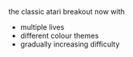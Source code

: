 the classic atari breakout now with
- multiple lives
- different colour themes
- gradually increasing difficulty

